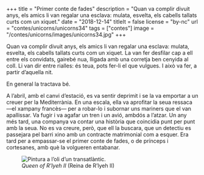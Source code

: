 +++
title = "Primer conte de fades"
description = "Quan va complir divuit anys, els amics li van regalar una esclava: mulata, esvelta, els cabells tallats curts com un xiquet."
date = "2018-12-14"
titleIt = false
license = "by-nc"
url = "contes/unicorns/unicorns34"
tags = ["contes"]
image = "/contes/unicorns/images/unicorns34.jpg"
+++

Quan va complir divuit anys, els amics li van regalar una esclava: mulata, esvelta, els cabells tallats curts com un xiquet. La van fer desfilar cap a ell entre els convidats, gairebé nua, lligada amb una corretja ben cenyida al coll. Li van dir entre rialles: és teua, pots fer-li el que vulgues. I això va fer, a partir d’aquella nit.

En general la tractava bé.

A l’abril, amb el canvi d’estació, es va sentir deprimit i se la va emportar a un creuer per la Mediterrània. En una escala, ella va aprofitar la seua ressaca —el xampany francès— per a robar-lo i subornar uns mariners que el van apallissar. Va fugir i va agafar un tren i un avió, ambdós a l’atzar. Un any més tard, una companya va contar una història que coincidia punt per punt amb la seua. No es va creure, però, que ell la buscara, que un detectiu es passejara pel barri xino amb un contracte matrimonial com a esquer. Era tard per a empassar-se el primer conte de fades, o de prínceps i cortesanes, amb què la volgueren entabanar.

<figure class="illustration"><img src="/contes/unicorns/images/unicorns34.jpg" alt="Pintura a l’oli d’un transatlàntic."><figcaption><em>Queen of R’lyeh II</em> (Reina de R’lyeh II)</figcaption></figure>

